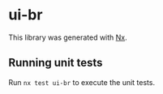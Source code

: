 # ui-br

This library was generated with [Nx](https://nx.dev).

## Running unit tests

Run `nx test ui-br` to execute the unit tests.
